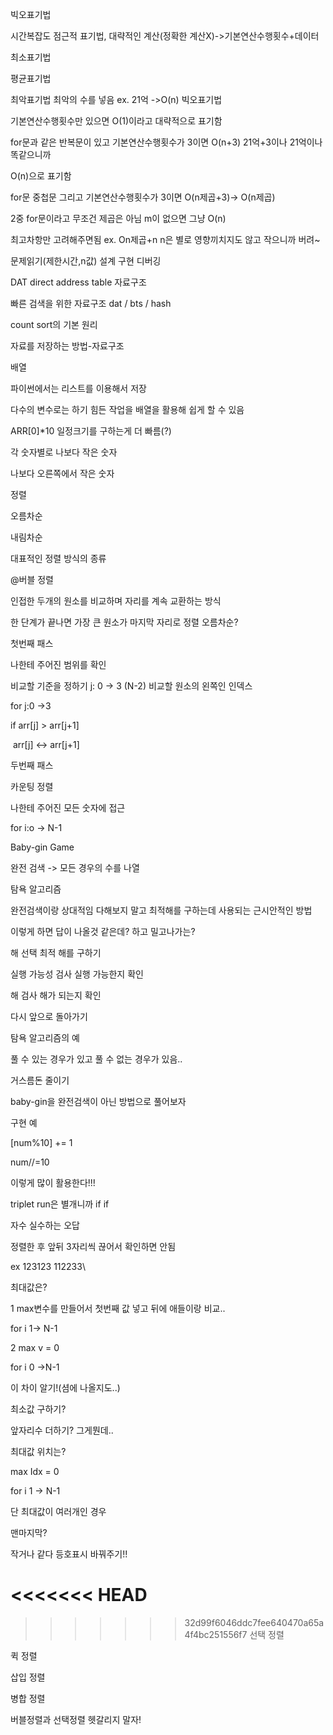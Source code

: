 빅오표기법

시간복잡도 점근적 표기법, 대략적인 계산(정확한 계산X)->기본연산수행횟수+데이터

최소표기법

평균표기법

최악표기법 최악의 수를 넣음 ex. 21억 ->O(n) 빅오표기법

기본연산수행횟수만 있으면 O(1)이라고 대략적으로 표기함

for문과 같은 반복문이 있고 기본연산수행횟수가 3이면 O(n+3) 21억+3이나 21억이나 똑같으니까 

O(n)으로 표기함

for문 중첩문 그리고 기본연산수행횟수가 3이면 O(n제곱+3)-> O(n제곱) 

2중 for문이라고 무조건 제곱은 아님 m이 없으면 그냥 O(n)

최고차항만 고려해주면됨 ex. On제곱+n n은 별로 영향끼치지도 않고 작으니까 버려~

문제읽기(제한시간,n값) 설계 구현 디버깅



DAT direct address table 자료구조

빠른 검색을 위한 자료구조 dat / bts / hash

count sort의 기본 원리



자료를 저장하는 방법-자료구조

배열

파이썬에서는 리스트를 이용해서 저장

다수의 변수로는 하기 힘든 작업을 배열을 활용해 쉽게 할 수 있음

ARR[0]*10 일정크기를 구하는게 더 빠름(?)



각 숫자별로 나보다 작은 숫자

나보다 오른쪽에서 작은 숫자



정렬

오름차순 

내림차순



대표적인 정렬 방식의 종류

@버블 정렬

인접한 두개의 원소를 비교하며 자리를 계속 교환하는 방식

한 단계가 끝나면 가장 큰 원소가 마지막 자리로 정렬 오름차순?

첫번째 패스

나한테 주어진 범위를 확인

비교할 기준을 정하기 j: 0 -> 3 (N-2) 비교할 원소의 왼쪽인 인덱스

for j:0 ->3

if arr[j] > arr[j+1]

​	arr[j] <-> arr[j+1]

두번째 패스





카운팅 정렬 

나한테 주어진 모든 숫자에 접근 

for i:o -> N-1



Baby-gin Game

완전 검색 -> 모든 경우의 수를 나열



탐욕 알고리즘

완전검색이랑 상대적임 다해보지 말고 최적해를 구하는데 사용되는 근시안적인 방법

이렇게 하면 답이 나올것 같은데? 하고 밀고나가는?

해 선택 최적 해를 구하기

실행 가능성 검사 실행 가능한지 확인

해 검사 해가 되는지 확인 

다시 앞으로 돌아가기



탐욕 알고리즘의 예

풀 수 있는 경우가 있고 풀 수 없는 경우가 있음..

거스름돈 줄이기



baby-gin을 완전검색이 아닌 방법으로 풀어보자

구현 예

[num%10] += 1

num//=10 

이렇게 많이 활용한다!!!



triplet run은 별개니까 if if



자수 실수하는 오답

정렬한 후 앞뒤 3자리씩 끊어서 확인하면 안됨

ex 123123 112233\



최대값은?

1 max변수를 만들어서 첫번째 값 넣고  뒤에 애들이랑 비교..

for i 1-> N-1

2 max v = 0

for i 0 ->N-1

이 차이 알기!(셤에 나올지도..)



최소값 구하기?

앞자리수 더하기? 그게뭔데..



최대값 위치는?

max Idx  = 0

for i 1 -> N-1



단 최대값이 여러개인 경우

맨마지막?

작거나 같다 등호표시 바꿔주기!!



<<<<<<< HEAD
=======


>>>>>>> 32d99f6046ddc7fee640470a65a4f4bc251556f7
선택 정렬

퀵 정렬

삽입 정렬

병합 정렬



버블정렬과 선택정렬 헷갈리지 말자!

